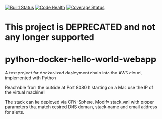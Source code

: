 [![Build Status](https://travis-ci.org/ImmobilienScout24/python-docker-hello-world-webapp.svg?branch=master)](https://travis-ci.org/ImmobilienScout24/python-docker-hello-world-webapp)
[![Code Health](https://landscape.io/github/ImmobilienScout24/python-docker-hello-world-webapp/master/landscape.svg?style=flat)](https://landscape.io/github/ImmobilienScout24/python-docker-hello-world-webapp/master)
[![Coverage Status](https://coveralls.io/repos/ImmobilienScout24/python-docker-hello-world-webapp/badge.svg?branch=master&service=github)](https://coveralls.io/github/ImmobilienScout24/python-docker-hello-world-webapp?branch=master)

# This project is DEPRECATED and not any longer supported

# python-docker-hello-world-webapp
A test project for docker-ized deployment chain into the AWS cloud, implemented with Python

Reachable from the outside at Port 8080
If starting on a Mac use the IP of the virtual machine!

The stack can be deployed via [CFN-Sphere](https://github.com/marco-hoyer/cfn-sphere). Modify stack.yml with proper parameters that match desired DNS domain, stack-name and email address for alerts.
